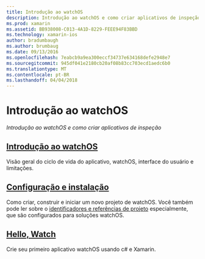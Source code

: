 ```yaml
---
title: Introdução ao watchOS
description: Introdução ao watchOS e como criar aplicativos de inspeção
ms.prod: xamarin
ms.assetid: BB938008-C013-4A1D-8229-FEEE94F83BBD
ms.technology: xamarin-ios
author: bradumbaugh
ms.author: brumbaug
ms.date: 09/13/2016
ms.openlocfilehash: 7eabcb9a9ea300eccf34737e634168defe2948e7
ms.sourcegitcommit: 945df041e2180cb20af08b83cc703ecd1aedc6b0
ms.translationtype: MT
ms.contentlocale: pt-BR
ms.lasthandoff: 04/04/2018
---
```

# <a name="getting-started-with-watchos"></a>Introdução ao watchOS

_Introdução ao watchOS e como criar aplicativos de inspeção_

## <a name="introduction-to-watchosioswatchosget-startedintro-to-watchosmd"></a>[Introdução ao watchOS](~/ios/watchos/get-started/intro-to-watchos.md)

Visão geral do ciclo de vida do aplicativo, watchOS, interface do usuário e limitações.

## <a name="setup--installationioswatchosget-startedinstallationmd"></a>[Configuração e instalação](~/ios/watchos/get-started/installation.md)

Como criar, construir e iniciar um novo projeto de watchOS.
Você também pode ler sobre o [identificadores e referências de projeto](~/ios/watchos/get-started/project-references.md) especialmente, que são configurados para soluções watchOS.

## <a name="hello-watchioswatchosget-startedhello-watchmd"></a>[Hello, Watch](~/ios/watchos/get-started/hello-watch.md)

Crie seu primeiro aplicativo watchOS usando c# e Xamarin.

